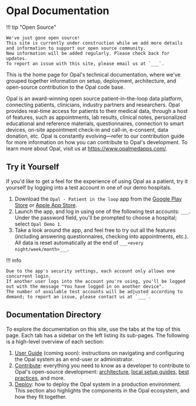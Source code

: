 <!--
SPDX-FileCopyrightText: Copyright (C) 2022 Opal Health Informatics Group at the Research Institute of the McGill University Health Centre <john.kildea@mcgill.ca>

SPDX-License-Identifier: CC-BY-SA-4.0
-->

# Opal Documentation

!!! tip "Open Source"

    We've just gone open source!
    This site is currently under construction while we add more details and information to support our open source community.
    New information will be added regularly. Please check back for updates.
    To report an issue with this site, please email us at `___`.

This is the home page for Opal's technical documentation,
where we've grouped together information on setup, deployment, architecture, and open-source contribution to the Opal code base.

Opal is an award-winning open source patient-in-the-loop data platform, connecting patients, clinicians, industry partners and researchers.
Opal provides real-time access for patients to their medical data, through a host of features,
such as appointments, lab results, clinical notes, personalized educational and reference materials,
questionnaires, connection to smart devices, on-site appointment check-in and call-in, e-consent, data donation, etc.
Opal is constantly evolving—refer to our contribution guide for more information on how you can contribute to Opal's development.
To learn more about Opal, visit us at https://www.opalmedapps.com/.

## Try it Yourself

If you'd like to get a feel for the experience of using Opal as a patient, try it yourself by logging into a test account in one of our demo hospitals.

1. Download the `Opal - Patient in the loop` app from the [Google Play Store](https://play.google.com/store/apps/details?id=com.hig.opal2)
    or [Apple App Store](https://apps.apple.com/ca/app/opal-patient-in-the-loop/id1446920350).
1. Launch the app, and log in using one of the following test accounts: `___`.
    Under the password field, you'll be prompted to choose a hospital; select `Opal Demo 1`.
1. Take a look around the app, and feel free to try out all the features (including answering questionnaires, checking into appointments, etc.).
    All data is reset automatically at the end of `___<every night/week/month>___`.

!!! info

    Due to the app's security settings, each account only allows one concurrent login.
    If another user logs into the account you're using, you'll be logged out with the message "You have logged in on another device".
    The number of available test accounts will be adjusted according to demand; to report an issue, please contact us at `___`.

## Documentation Directory

To explore the documentation on this site, use the tabs at the top of this page.
Each tab has a sidebar on the left listing its sub-pages.
The following is a high-level overview of each section:

1. [User Guide](user/index.md) (coming soon): instructions on navigating and configuring the Opal system as an end-user or administrator.
1. [Contribute](development/index.md): everything you need to know as a developer to contribute to Opal's open-source development:
    [architecture](development/architecture/index.md), [local setup guides](development/setup.md),
    [best practices](development/best_practices/best_practices.md), and more.
1. [Deploy](deploy/index.md): how to deploy the Opal system in a production environment. This section also highlights the components in the Opal ecosystem, and how they fit together.

